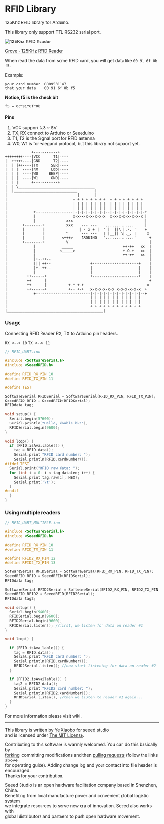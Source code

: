 RFID Library
============

125Khz RFID library for Arduino.

This library only support TTL RS232 serial port.

![125Khz RFID Reader](https://statics3.seeedstudio.com/images/product/gr125k.jpg)


[Grove - 125KHz RFID Reader
](https://www.seeedstudio.com/s/Grove-125KHz-RFID-Reader-p-1008.html)



When read the data from some RFID card, you will get data like `00 91 6f 0b f5`.

Example:
```
your card number: 0009531147
that your data  : 00 91 6f 0b f5
```
**Notice, f5 is the check bit**

`f5 = 00^91^6f^0b`


#### Pins

1. VCC support 3.3 ~ 5V
2. TX, RX connect to Arduino or Seeeduino
3. T1, T2 is the Signal port for RFID antenna
4. W0, W1 is for wiegand protocol, but this library not support yet.

```
            +-----------+
++++++++----|VCC      T1|----
|  +++++----|GND      T2|----
|  | |++----|TX      SER|----
|  | |  ----|RX      LED|----
|  | |  ----|W0     BEEP|----
|  | |  ----|W1      GND|----
|  | |      +-----------+
|  | \___________________________________
|  |_____________________________        |
|                                |       |
|                              + + + + + + + +  + + + + + + + +
|                              | | | | | | | |  | | | | | | | |
|                              | | | | | | | |  | | | | | | | |
|            +-----------------|-|-|-|-|-|-|-|--|-|-|-|-|-|-|-|-+
|            |                 x-x-x-x-x-x-x-x  x-x-x-x-x-x-x-x |
|            |              xxx                                 |
|       +--------+          xxx    --- ---    .............     |
|       |        |                | - x + |  ' |  ||\ |.-. '    +
|       |        |          ^      --- ---   | |__|| \|._. |     x
|       |        |        <+++>    ARDUINO   '.............'      +
|       +--------+          V                                     |
|            |            _____                       ++-++   xx  |
|            |           <_____>                      +-O-+   xx  |
|            |                                        ++-++   xx  |
|            |+--++--                                             |
|            ||||++--                  +---------------------+    |
|            |+--++--                  |                     |    |
|            |                         |                     |    |
|         ++------+                    +---------------------+    |
|         ++      |                                               +
|         ++      |          +-+ +-+                             x
|         ++------+          +-+ +-+   x-x-x-x-x-x x-x-x-x-x-x  +
|            +-------------------------|-|-|-|-|-|-|-|-|-|-|-|--+
|                                      | | | | | | | | | | | |
|                                      | | | | | | | | | | | |
|                                      + + + + + + + + + + + +
|____________________________________________|

```

### Usage
Connecting RFID Reader RX, TX to Arduino pin headers.

`RX <--> 10`
`TX <--> 11`

```c
// RFID_UART.ino

#include <SoftwareSerial.h>
#include <SeeedRFID.h>

#define RFID_RX_PIN 10
#define RFID_TX_PIN 11

#define TEST

SoftwareSerial RFIDSerial = SoftwareSerial(RFID_RX_PIN, RFID_TX_PIN);
SeeedRFID RFID = SeeedRFID(RFIDSerial);
RFIDdata tag;

void setup() {
  Serial.begin(57600);
  Serial.println("Hello, double bk!");
  RFIDSerial.begin(9600);
}

void loop() {
  if (RFID.isAvailable()) {
    tag = RFID.data();
    Serial.print("RFID card number: ");
    Serial.println(RFID.cardNumber());
#ifdef TEST
  Serial.print("RFID raw data: ");
  for (int i = 0; i < tag.dataLen; i++) {
    Serial.print(tag.raw[i], HEX);
    Serial.print('\t');
  }
#endif
  }
}

```

### Using multiple readers
```c
// RFID_UART_MULTIPLE.ino

#include <SoftwareSerial.h>
#include <SeeedRFID.h>

#define RFID_RX_PIN 10
#define RFID_TX_PIN 11

#define RFID2_RX_PIN 12
#define RFID2_TX_PIN 13

SofwareSerial RFIDSerial = SoftwareSerial(RFID_RX_PIN, RFID_TX_PIN);
SeeedRFID RFID = SeeedRFID(RFIDSerial);
RFIDdata tag;

SoftwareSerial RFID2Serial = SoftwareSerial(RFID2_RX_PIN, RFID2_TX_PIN);
SeeedRFID RFID2 = SeeedRFID(RFID2Serial);
RFIDdata tag2;

void setup() {
  Serial.begin(9600);
  RFIDSerial.begin(9600);
  RFID2Serial.begin(9600);
  RFIDSerial.listen(); //first, we listen for data on reader #1
}

void loop() {

  if (RFID.isAvailable()) {
    tag = RFID.data();
    Serial.print("RFID card number: ");
    Serial.println(RFID.cardNumber());
    RFID2Serial.listen(); //now start listening for data on reader #2
  }

  if (RFID2.isAvailable()) {
    tag2 = RFID2.data();
    Serial.print("RFID2 card number: ");
    Serial.println(RFID2.cardNumber());
    RFIDSerial.listen(); //then we listen to reader #1 again...
  }
}

```

For more information please visit [wiki]([wiki](http://wiki.seeedstudio.com/Grove-125KHz_RFID_Reader/)).

----

This library is written by [Ye Xiaobo][Github Homepage] for seeed studio<br>
and is licensed under [The MIT License](https://github.com/yexiaobo-seeedstudio/RFID_Library/blob/master/LICENSE). <br>

Contributing to this software is warmly welcomed. You can do this basically by<br>
[forking](https://help.github.com/articles/fork-a-repo), committing modifications and then [pulling requests](https://help.github.com/articles/using-pull-requests) (follow the links above<br>
for operating guide). Adding change log and your contact into file header is encouraged.<br>
Thanks for your contribution.

Seeed Studio is an open hardware facilitation company based in Shenzhen, China. <br>
Benefiting from local manufacture power and convenient global logistic system, <br>
we integrate resources to serve new era of innovation. Seeed also works with <br>
global distributors and partners to push open hardware movement.<br>


[RFID Image]: http://www.seeedstudio.com/wiki/images/6/6a/RFID.jpg
[Github Homepage]: https://github.com/yexiaobo-seeedstudio

